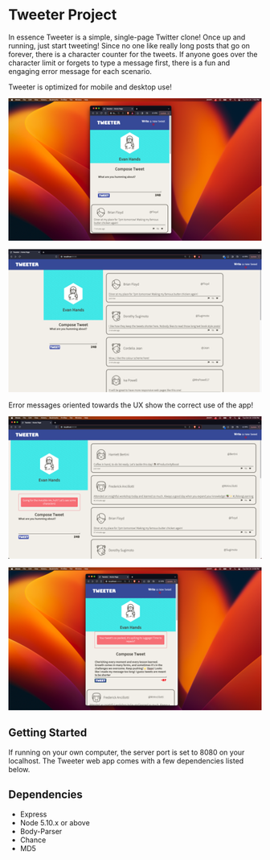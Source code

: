 # Tweeter Project

In essence Tweeter is a simple, single-page Twitter clone! Once up and running, just start tweeting!
Since no one like really long posts that go on forever, there is a character counter for the tweets. 
If anyone goes over the character limit or forgets to type a message first, there is a fun and engaging error message for each scenario.


Tweeter is optimized for mobile and desktop use!

!["Screenshot of the mobile version"](https://github.com/Hands-on-robotics/tweeter/blob/master/docs/mobile-view.png)

!["Screenshot of the desktop version"](https://github.com/Hands-on-robotics/tweeter/blob/master/docs/desktop-view.png)


Error messages oriented towards the UX show the correct use of the app!

!["Screenshot of the no tweet error message"](https://github.com/Hands-on-robotics/tweeter/blob/master/docs/no-tweet.png)

!["Screenshot of the tweet message being too long"](https://github.com/Hands-on-robotics/tweeter/blob/master/docs/message-too-long.png)


## Getting Started

If running on your own computer, the server port is set to 8080 on your localhost.
The Tweeter web app comes with a few dependencies listed below.

## Dependencies

- Express
- Node 5.10.x or above
- Body-Parser
- Chance
- MD5